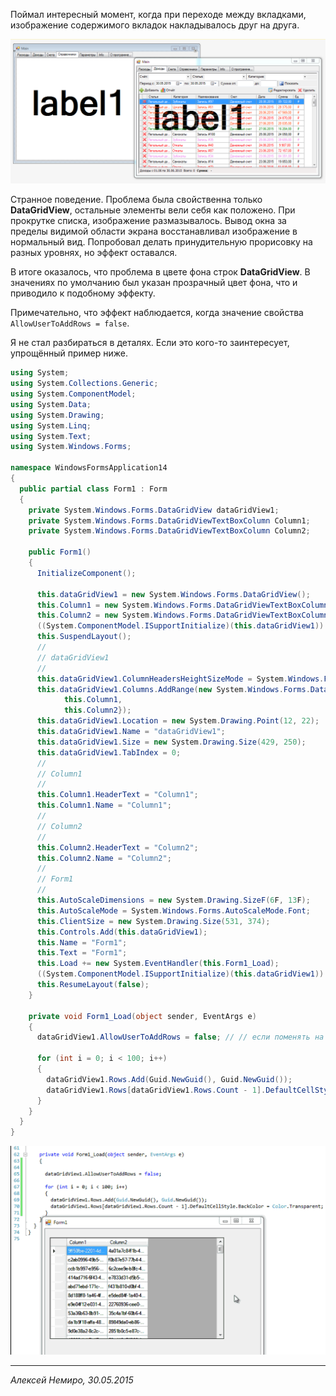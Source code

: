 ﻿Поймал интересный момент, когда при переходе между вкладками, изображение содержимого вкладок накладывалось друг на друга. 

![Снимок](000-001.png)

Странное поведение. 
Проблема была свойственна только **DataGridView**, остальные элементы вели себя как положено. 
При прокрутке списка, изображение размазывалось. 
Вывод окна за пределы видимой области экрана восстанавливал изображение в нормальный вид. 
Попробовал делать принудительную прорисовку на разных уровнях, но эффект оставался.

В итоге оказалось, что проблема в цвете фона строк **DataGridView**. 
В значениях по умолчанию был указан прозрачный цвет фона, что и приводило к подобному эффекту. 

Примечательно, что эффект наблюдается, когда значение свойства ``AllowUserToAddRows = false``.

Я не стал разбираться в деталях. Если это кого-то заинтересует, упрощённый пример ниже.

```C#
using System;
using System.Collections.Generic;
using System.ComponentModel;
using System.Data;
using System.Drawing;
using System.Linq;
using System.Text;
using System.Windows.Forms;

namespace WindowsFormsApplication14
{
  public partial class Form1 : Form
  {
    private System.Windows.Forms.DataGridView dataGridView1;
    private System.Windows.Forms.DataGridViewTextBoxColumn Column1;
    private System.Windows.Forms.DataGridViewTextBoxColumn Column2;

    public Form1()
    {
      InitializeComponent();

      this.dataGridView1 = new System.Windows.Forms.DataGridView();
      this.Column1 = new System.Windows.Forms.DataGridViewTextBoxColumn();
      this.Column2 = new System.Windows.Forms.DataGridViewTextBoxColumn();
      ((System.ComponentModel.ISupportInitialize)(this.dataGridView1)).BeginInit();
      this.SuspendLayout();
      // 
      // dataGridView1
      // 
      this.dataGridView1.ColumnHeadersHeightSizeMode = System.Windows.Forms.DataGridViewColumnHeadersHeightSizeMode.AutoSize;
      this.dataGridView1.Columns.AddRange(new System.Windows.Forms.DataGridViewColumn[] {
            this.Column1,
            this.Column2});
      this.dataGridView1.Location = new System.Drawing.Point(12, 22);
      this.dataGridView1.Name = "dataGridView1";
      this.dataGridView1.Size = new System.Drawing.Size(429, 250);
      this.dataGridView1.TabIndex = 0;
      // 
      // Column1
      // 
      this.Column1.HeaderText = "Column1";
      this.Column1.Name = "Column1";
      // 
      // Column2
      // 
      this.Column2.HeaderText = "Column2";
      this.Column2.Name = "Column2";
      // 
      // Form1
      // 
      this.AutoScaleDimensions = new System.Drawing.SizeF(6F, 13F);
      this.AutoScaleMode = System.Windows.Forms.AutoScaleMode.Font;
      this.ClientSize = new System.Drawing.Size(531, 374);
      this.Controls.Add(this.dataGridView1);
      this.Name = "Form1";
      this.Text = "Form1";
      this.Load += new System.EventHandler(this.Form1_Load);
      ((System.ComponentModel.ISupportInitialize)(this.dataGridView1)).EndInit();
      this.ResumeLayout(false);
    }

    private void Form1_Load(object sender, EventArgs e)
    {
      dataGridView1.AllowUserToAddRows = false; // // если поменять на true, то все будет нормально

      for (int i = 0; i < 100; i++)
      {
        dataGridView1.Rows.Add(Guid.NewGuid(), Guid.NewGuid());
        dataGridView1.Rows[dataGridView1.Rows.Count - 1].DefaultCellStyle.BackColor = Color.Transparent;
      }
    }
  }
}
```

![Анимация](000-002.gif)

___
_Алексей Немиро, 30.05.2015_